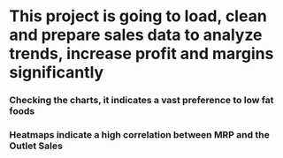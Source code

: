 # This project is going to load, clean and prepare sales data to analyze trends, increase profit and margins significantly

### Checking the charts, it indicates a vast preference to low fat foods

### Heatmaps indicate a high correlation between MRP and the Outlet Sales
